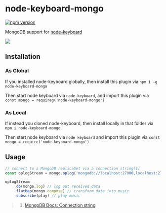 # node-keyboard-mongo

[![npm version](https://badge.fury.io/js/.svg)](https://badge.fury.io/js/)

MongoDB support for [node-keyboard](../node-keyboard)

![](https://media.giphy.com/media/WwDOdoeXruPGE/giphy.gif)

## Installation

### As Global
If you installed node-keyboard globally, then install this plugin via `npm i -g node-keyboard-mongo`

Then start node keyboard via `node-keyboard`, and import this plugin via `const mongo = requireg('node-keyboard-mongo')`

### As Local
If instead you cloned node-keyboard, then install locally in that folder via `npm i node-keyboard-mongo`

Then start node keyboard via `node keyboard` and import this plugin via `const mongo = require('node-keyboard-mongo')`

## Usage

```javascript
// connect to a MongoDB replicaSet via a connection string[1]
const oplogStream = mongo.oplog('mongodb://localhost:27000,localhost:27010/?replicaSet=myReplicaSet')

oplogStream
    .do(mongo.log) // log out received data
    .flatMap(mongo.compose) // transform data into music
    .subscribe(play) // play music
```

> 1. [MongoDB Docs: Connection string](https://docs.mongodb.com/manual/reference/connection-string/)
